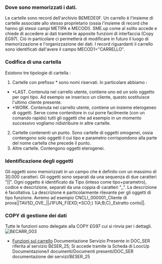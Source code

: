 ### Dove sono memorizzati i dati.
Le cartelle sono record dell'archivio B£MEDE0F. Un carrello è l'insieme di cartelle associate allo stesso proprietario (ossia l'insieme di record che hanno gli stessi campi METIPA e MECODI).
SME.up come al solito accede e chiede di accedere ai dati tramite le apposite funzioni di interfaccia (Copy £G97). Ciò in particolare ci permetterà di modificare in futuro il luogo di memorizzazione e l'organizzazione dei dati.
I record riguardanti il carrello sono identificati dall'avere il campo MECOD1="CARRELLO".

### Codifica di una cartella
Esistono tre tipologie di cartella : 
1. Cartelle con prefisso \* sono nomi riservati. In particolare abbiamo : 
-	\*LAST. Contenuta nel carrello utente, contiene uno ed un solo oggetto per ogni tipo. Ad esempio se inserisco un cliente, questo sostituisce l'ultimo cliente presente.
-	\*WORK. Contenuta nel carrello utente, contiene un insieme eterogeneo di oggetti. Serve come contenitore in cui porre facilmente (con un comando rapido) tutti gli oggetti che ad esempio in un momento successivo vogliamo ridistribuire in altre cartelle.
2. Cartelle contenenti un punto. Sono cartelle di oggetti omogenei, ossia contengono solo oggetti il cui tipo e parametro corrispondono alla parte del nome cartella che precede il punto.
3. Altre cartelle. Contengono oggetti eterogenei.

### Identificazione degli oggetti
Gli oggetti sono memorizzati in un campo che è definito con un massimo di 30.000 caratteri. Gli oggetti sono separati da una sequenza di due caratteri "||". Ogni oggetto è identificato da Tipo (inteso come tipo+parametro), codice e descrizione, separati da una coppia di caratteri ",,". La descrizione è facoltativa. La descrizione è particolarmente rilevante per gli oggetti di tipo funzione.
Avremo ad esempio CNCLI,,000001,,Cliente di prova||TAV5D,,OVE,,||J1FUN,,F(EXD;\*SCO;) 1(A;B;C),,Estratto conto||.

### COPY di gestione dei dati
Tutte le funzioni sono delegate alla COPY £G97 cui si rinvia per i dettagli.
![B£CARR_003](http://doc.smeup.com/immagini/B£CARR_C/BXCARR_003.png)
- [Funzioni sul carrello](Sorgenti/OJ/PGM/TSTG97)
Documentazione Servizio
Presente in DOC_SER riferita al servizio B£SER_25;
Si accede tramite la Scheda di LoocUp Documentazione/I documenti/Documenti presenti/DOC_SER documentazione dei servizi/B£SER_25
